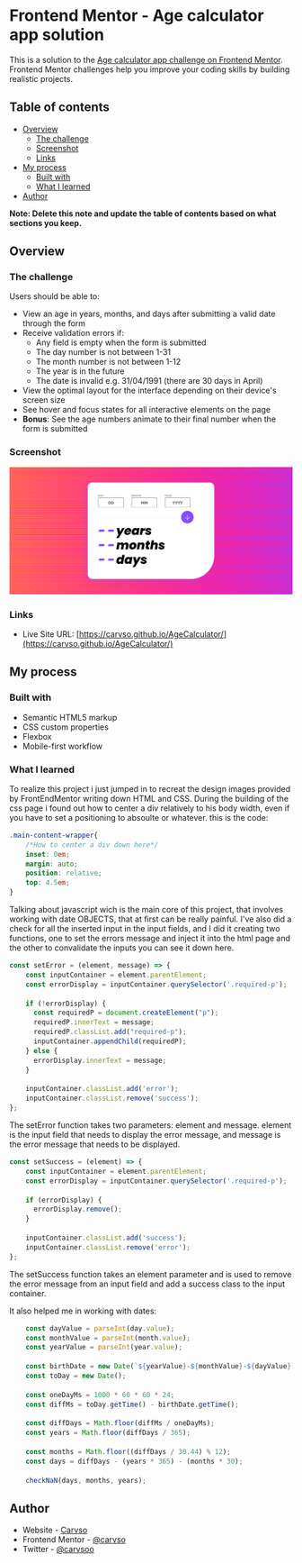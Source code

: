 # Frontend Mentor - Age calculator app solution

This is a solution to the [Age calculator app challenge on Frontend Mentor](https://www.frontendmentor.io/challenges/age-calculator-app-dF9DFFpj-Q). Frontend Mentor challenges help you improve your coding skills by building realistic projects. 

## Table of contents

- [Overview](#overview)
  - [The challenge](#the-challenge)
  - [Screenshot](#screenshot)
  - [Links](#links)
- [My process](#my-process)
  - [Built with](#built-with)
  - [What I learned](#what-i-learned)
- [Author](#author)

**Note: Delete this note and update the table of contents based on what sections you keep.**

## Overview

### The challenge

Users should be able to:

- View an age in years, months, and days after submitting a valid date through the form
- Receive validation errors if:
  - Any field is empty when the form is submitted
  - The day number is not between 1-31
  - The month number is not between 1-12
  - The year is in the future
  - The date is invalid e.g. 31/04/1991 (there are 30 days in April)
- View the optimal layout for the interface depending on their device's screen size
- See hover and focus states for all interactive elements on the page
- **Bonus**: See the age numbers animate to their final number when the form is submitted

### Screenshot

![](/images/AgeCalculator.png)

### Links
- Live Site URL: [https://carvso.github.io/AgeCalculator/](https://carvso.github.io/AgeCalculator/)

## My process

### Built with

- Semantic HTML5 markup
- CSS custom properties
- Flexbox
- Mobile-first workflow

### What I learned

To realize this project i just jumped in to recreat the design images provided by FrontEndMentor writing down HTML and CSS. During the building of the css page i found out how to center a div relatively to his body width, even if you have to set a positioning to absoulte or whatever. this is the code:
```css
.main-content-wrapper{
    /*How to center a div down here*/
    inset: 0em;
    margin: auto;
    position: relative;
    top: 4.5em;
}
```
Talking about javascript wich is the main core of this project, that involves working with date OBJECTS, that at first can be really painful.
I've also did a check for all the inserted input in the input fields, and I did it creating two functions,
one to set the errors message and inject it into the html page and the other to convalidate the inputs you can see it down here.
```js
const setError = (element, message) => {
    const inputContainer = element.parentElement;
    const errorDisplay = inputContainer.querySelector('.required-p');
  
    if (!errorDisplay) {
      const requiredP = document.createElement("p");
      requiredP.innerText = message;
      requiredP.classList.add("required-p");
      inputContainer.appendChild(requiredP);
    } else {
      errorDisplay.innerText = message;
    }
  
    inputContainer.classList.add('error');
    inputContainer.classList.remove('success');
};  
```
The setError function takes two parameters: element and message. element is the input field that needs to display the error message, and message is the error message that needs to be displayed.
```js
const setSuccess = (element) => {
    const inputContainer = element.parentElement;
    const errorDisplay = inputContainer.querySelector('.required-p');
  
    if (errorDisplay) {
      errorDisplay.remove();
    }
  
    inputContainer.classList.add('success');
    inputContainer.classList.remove('error');
};  
```
The setSuccess function takes an element parameter and is used to remove the error message from an input field and add a success class to the input container.

It also helped me in working with dates: 
```js
    const dayValue = parseInt(day.value);
    const monthValue = parseInt(month.value);
    const yearValue = parseInt(year.value);

    const birthDate = new Date(`${yearValue}-${monthValue}-${dayValue}`);
    const toDay = new Date();

    const oneDayMs = 1000 * 60 * 60 * 24;
    const diffMs = toDay.getTime() - birthDate.getTime();

    const diffDays = Math.floor(diffMs / oneDayMs);
    const years = Math.floor(diffDays / 365);

    const months = Math.floor((diffDays / 30.44) % 12);
    const days = diffDays - (years * 365) - (months * 30);

    checkNaN(days, months, years);
```

## Author

- Website - [Carvso](https://www.carvso.me)
- Frontend Mentor - [@carvso](https://www.frontendmentor.io/profile/carvso)
- Twitter - [@carvsoo](https://www.twitter.com/carvsoo)
